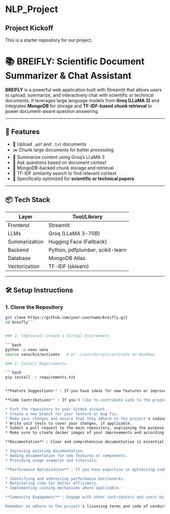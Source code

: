 # NLP_Project
## Project Kickoff

This is a starter repository for our project.


# 📚 BREIFLY: Scientific Document Summarizer & Chat Assistant

**BREIFLY** is a powerful web application built with Streamlit that allows users to upload, summarize, and interactively chat with scientific or technical documents. It leverages large language models from **Groq (LLaMA 3)** and integrates **MongoDB** for storage and **TF-IDF-based chunk retrieval** to power document-aware question answering.

---

## 🚀 Features

- 📄 Upload `.pdf` and `.txt` documents
- ✂️ Chunk large documents for better processing
- 🧠 Summarize content using Groq’s LLaMA 3
- 💬 Ask questions based on document context
- 🧾 MongoDB-backed chunk storage and retrieval
- 🎯 TF-IDF similarity search to find relevant context
- 🧪 Specifically optimized for **scientific or technical papers**

---

## 📦 Tech Stack

| Layer           | Tool/Library                        |
|----------------|-------------------------------------|
| Frontend       | Streamlit                           |
| LLMs           | Groq (LLaMA 3-70B)                  |
| Summarization  | Hugging Face (Fallback)             |
| Backend        | Python, pdfplumber, scikit-learn    |
| Database       | MongoDB Atlas                       |
| Vectorization  | TF-IDF (sklearn)                    |

---

## 🛠️ Setup Instructions

### 1. Clone the Repository

```bash
git clone https://github.com/your-username/breifly.git
cd breifly```


### 2. (Optional) Create a Virtual Environment

```bash
python -m venv venv
source venv/bin/activate   # or .\venv\Scripts\activate on Windows

### 3. Install Requirements

```bash
pip install -r requirements.txt


**Feature Suggestions** : If you have ideas for new features or improvements, please create an issue on the GitHub repository outlining the feature request in detail. This will allow for discussion and collaboration among contributors.

**Code Contributions** : If you'd like to contribute code to the project, please follow these steps:

* Fork the repository to your GitHub account.
* Create a new branch for your feature or bug fix.
* Make your changes and ensure that they adhere to the project's coding style and guidelines.
* Write unit tests to cover your changes, if applicable.
* Submit a pull request to the main repository, explaining the purpose of your changes and any relevant details.
* Make sure to create docker images of your improvements and according to the format of current app.

**Documentation** : Clear and comprehensive documentation is essential for the project's users and contributors. You can contribute by:

* Improving existing documentation.
* Adding documentation for new features or components.
* Providing usage examples and tutorials.

**Performance Optimization** : If you have expertise in optimizing code or improving system performance, you can contribute by:

* Identifying and addressing performance bottlenecks.
* Refactoring code for better efficiency.
* Implementing caching mechanisms where applicable.

**Community Engagement** : Engage with other contributors and users by participating in discussions, providing feedback, and helping resolve issues users report.

Remember to adhere to the project's licensing terms and code of conduct while contributing. Your contributions are valuable and will help improve this project worldwide. Thank you for your interest and support!
